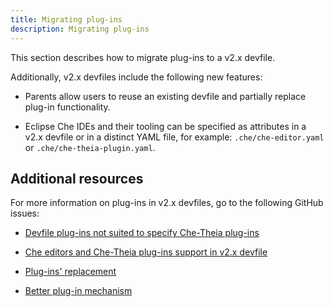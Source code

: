 ```yaml
---
title: Migrating plug-ins
description: Migrating plug-ins
---
```


This section describes how to migrate plug-ins to a v2.x devfile.

Additionally, v2.x devfiles include the following new features:

- Parents allow users to reuse an existing devfile and partially
    replace plug-in functionality.

- Eclipse Che IDEs and their tooling can be specified as attributes in
    a v2.x devfile or in a distinct YAML file, for example:
    `.che/che-editor.yaml` or `.che/che-theia-plugin.yaml`.

## Additional resources

For more information on plug-ins in v2.x devfiles, go to the following
GitHub issues:

- [Devfile plug-ins not suited to specify Che-Theia
    plug-ins](https://github.com/eclipse/che/issues/18669)

- [Che editors and Che-Theia plug-ins support in v2.x
    devfile](https://github.com/eclipse/che/issues/18668)

- [Plug-ins' replacement](https://github.com/devfile/api/issues/364)

- [Better plug-in mechanism](https://github.com/devfile/api/issues/31)
